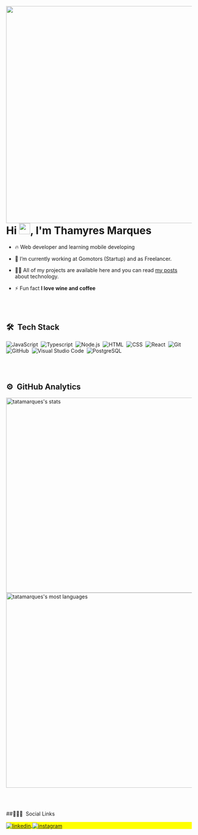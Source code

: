 <img align="right" height="590em" src="https://raw.githubusercontent.com/gist/tatamarques/0c0a22d05535e4cab48439b3952df84e/raw/a16d47d372dc6d13427c79576b469d6758916d25/githubcard.svg"/>
<h1 align="left">Hi <img src="https://raw.githubusercontent.com/kaueMarques/kaueMarques/master/hi.gif" width="30px">, I'm Thamyres Marques</h1>


- 🔥 Web developer and learning mobile developing

- 🔭 I’m currently working at Gomotors (Startup) and as Freelancer.

- 👨‍💻 All of my projects are available here and you can read [my posts](https://dev.to/tatamarques) about technology.

- ⚡ Fun fact **I love wine and coffee**

<br><br>

## 🛠 &nbsp;Tech Stack

![JavaScript](https://img.shields.io/badge/-JavaScript-05122A?style=flat&logo=javascript)&nbsp;
![Typescript](https://img.shields.io/badge/-TypeScript-05122A?style=flat&logo=typescript)&nbsp;
![Node.js](https://img.shields.io/badge/-Node.js-05122A?style=flat&logo=node.js)&nbsp;
![HTML](https://img.shields.io/badge/-HTML-05122A?style=flat&logo=HTML5)&nbsp;
![CSS](https://img.shields.io/badge/-CSS-05122A?style=flat&logo=CSS3&logoColor=1572B6)&nbsp;
![React](https://img.shields.io/badge/-React-05122A?style=flat&logo=react)&nbsp;
![Git](https://img.shields.io/badge/-Git-05122A?style=flat&logo=git)&nbsp;
![GitHub](https://img.shields.io/badge/-GitHub-05122A?style=flat&logo=github)&nbsp;
![Visual Studio Code](https://img.shields.io/badge/-Visual%20Studio%20Code-05122A?style=flat&logo=visual-studio-code&logoColor=007ACC)&nbsp;
![PostgreSQL](https://img.shields.io/badge/-PostgreSQL-05122A?style=flat&logo=postgresql)&nbsp;


<br><br>

## ⚙️ &nbsp;GitHub Analytics

<p align="left">
<img width="530em" src="https://github-readme-stats.vercel.app/api?username=tatamarques&show_icons=true&theme=vision-friendly-dark" alt="tatamarques's stats"/>
<img width="530em" src="https://github-readme-stats.vercel.app/api/top-langs/?username=tatamarques&layout=compact&theme=vision-friendly-dark" alt="tatamarques's most languages"/>
</p>

<br><br>

##👩🏽‍💻 &nbsp;Social Links

<p align="left" style="background:yellow">
<a href="https://www.linkedin.com/in/thamyres-marques-a4b95031/" target="_blank">
  <img align="center" src="https://img.shields.io/badge/-tatamarques-05122A?style=flat&logo=linkedin" alt="linkedin"/>
</a>
<a href="https://instagram.com/thaa_marques" target="_blank">
 <img align="center" src="https://img.shields.io/badge/-tatamarques-05122A?style=flat&logo=instagram" alt="instagram"/>
</a>

</p>

<!--

Here are some ideas to get you started:

- 🔭 I’m currently working on ...
- 🌱 I’m currently learning ...
- 👯 I’m looking to collaborate on ...
- 🤔 I’m looking for help with ...
- 💬 Ask me about ...
- 📫 How to reach me: ...
- 😄 Pronouns: ...
- ⚡ Fun fact: ...
-->
